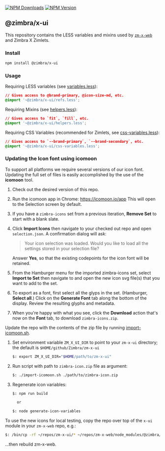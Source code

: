 [![NPM Downloads](https://img.shields.io/npm/dm/@zimbra/x-ui.svg?style=flat)](https://www.npmjs.com/package/@zimbra/x-ui)
[![NPM Version](https://img.shields.io/npm/v/@zimbra/x-ui.svg?style=flat)](https://www.npmjs.com/package/@zimbra/x-ui)

## @zimbra/x-ui
This repository contains the LESS variables and mixins used by [`zm-x-web`](https://github.com/Zimbra/zm-x-web) and Zimbra X Zimlets.

### Install

```sh
npm install @zimbra/x-ui
```

### Usage

Requiring LESS variables (see [variables.less](https://github.com/Zimbra/zm-x-ui/blob/master/variables.less)):

```css
// Gives access to @brand-primary, @icon-size-md, etc.
@import '~@zimbra/x-ui/refs.less';
```

Requiring Mixins (see [helpers.less](https://github.com/Zimbra/zm-x-ui/blob/master/helpers.less)):

```css
// Gives access to `fit`, `fill`, etc.
@import '~@zimbra/x-ui/helpers.less';
```

Requiring CSS Variables (recommended for Zimlets, see [css-variables.less](https://github.com/Zimbra/zm-x-ui/blob/master/css-variables.less)):

```css
// Gives access to `--brand-primary`, `--brand-secondary`, etc.
@import '~@zimbra/x-ui/css-variables.less';
```


### Updating the Icon font using icomoon

To support all platforms we require several versions of our icon font.
Updating the full set of files is easily accomplished by the use of the **icomoon** tool.

1. Check out the desired version of this repo.

2. Run the icomoon app in Chrome: https://icomoon.io/app
This will open to the Selection screen by default.

3. If you have a `zimbra-icons` set from a previous iteration, **Remove Set** to start with a blank slate.

4. Click **Import Icons** then navigate to your checked out repo and open `selection.json`.
A confirmation dialog will ask:

   > Your icon selection was loaded.
   Would you like to load all the settings stored in your selection file?

   Answer **Yes**, so that the existing codepoints for the icon font will be retained.

5. From the Hamburger menu for the imported zimbra-icons set, select **Import to Set** then navigate to and open the new icon svg file(s) that you want to add to the set.

6. To export as a font, first select all the glyps in the set. (Hamburger, **Select all**.)
Click on the **Generate Font** tab along the bottom of the display.
Review the resulting glyphs and metadata.

7. When you're happy with what you see, click the **Download** action that's now on the **Font** tab, to download `zimbra-icons.zip`.

Update the repo with the contents of the zip file by running [import-icomoon.sh](https://gist.github.com/pl12133/aadc10ad45be4952336b62b39c9e8c3a). 

1. Set environment variable `ZM_X_UI_DIR` to point to your `zm-x-ui` directory; the default is `$HOME/github/Zimbra/zm-x-ui`

   ```sh
   $: export ZM_X_UI_DIR="$HOME/path/to/zm-x-ui"
   ```

2. Run script with path to `zimbra-icon.zip` file as argument:
 
   ```sh
   $: ./import-icomoon.sh ./path/to/zimbra-icon.zip
   ```

3. Regenerate icon variables:
   ```sh
   $: npm run build

     or

   $: node generate-icon-variables
   ```

To use the new icons for local testing, copy the repo over top of the `x-ui` module in your `zm-x-web` repo, e.g.:

   ```sh
   $: /bin/cp -rf ~/repos/zm-x-ui/* ~/repos/zm-x-web/node_modules/@zimbra/x-ui
   ```
...then rebuild zm-x-web.
